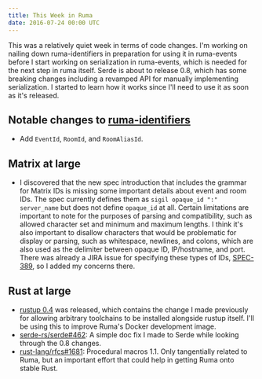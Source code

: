 ```yaml
---
title: This Week in Ruma
date: 2016-07-24 00:00 UTC
---
```


This was a relatively quiet week in terms of code changes.
I'm working on nailing down ruma-identifiers in preparation for using it in ruma-events before I start working on serialization in ruma-events, which is needed for the next step in ruma itself.
Serde is about to release 0.8, which has some breaking changes including a revamped API for manually implementing serialization.
I started to learn how it works since I'll need to use it as soon as it's released.

## Notable changes to [ruma-identifiers](https://github.com/ruma/ruma-identifiers)

* Add `EventId`, `RoomId`, and `RoomAliasId`.

## Matrix at large

* I discovered that the new spec introduction that includes the grammar for Matrix IDs is missing some important details about event and room IDs.
  The spec currently defines them as `sigil opaque_id ":" server_name` but does not define `opaque_id` at all.
  Certain limitations are important to note for the purposes of parsing and compatibility, such as allowed character set and minimum and maximum lengths.
  I think it's also important to disallow characters that would be problematic for display or parsing, such as whitespace, newlines, and colons, which are also used as the delimiter between opaque ID, IP/hostname, and port.
  There was already a JIRA issue for specifying these types of IDs, [SPEC-389](https://matrix.org/jira/browse/SPEC-389), so I added my concerns there.

## Rust at large

* [rustup 0.4](https://github.com/rust-lang-nursery/rustup.rs/releases/tag/0.4.0) was released, which contains the change I made previously for allowing arbitrary toolchains to be installed alongside rustup itself.
  I'll be using this to improve Ruma's Docker development image.
* [serde-rs/serde#462](https://github.com/serde-rs/serde/pull/462): A simple doc fix I made to Serde while looking through the 0.8 changes.
* [rust-lang/rfcs#1681](https://github.com/rust-lang/rfcs/pull/1681): Procedural macros 1.1.
  Only tangentially related to Ruma, but an important effort that could help in getting Ruma onto stable Rust.
